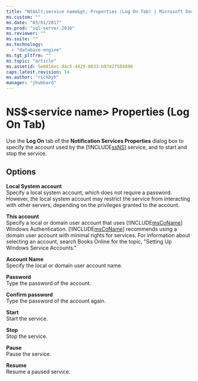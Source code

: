 ```yaml
---
title: "NS$&lt;service name&gt; Properties (Log On Tab) | Microsoft Docs"
ms.custom: ""
ms.date: "03/01/2017"
ms.prod: "sql-server-2016"
ms.reviewer: ""
ms.suite: ""
ms.technology: 
  - "database-engine"
ms.tgt_pltfrm: ""
ms.topic: "article"
ms.assetid: 5e6816ec-d4c5-4429-8033-b97427584890
caps.latest.revision: 14
ms.author: "rickbyh"
manager: "jhubbard"
---
```

# NS$&lt;service name&gt; Properties (Log On Tab)
  Use the **Log On** tab of the **Notification Services Properties** dialog box to specify the account used by the [!INCLUDE[ssNS](../../tools/configuration-manager/includes/ssns-md.md)] service, and to start and stop the service.  
  
## Options  
 **Local System account**  
 Specify a local system account, which does not require a password. However, the local system account may restrict the service from interacting with other servers, depending on the privileges granted to the account.  
  
 **This account**  
 Specify a local or domain user account that uses [!INCLUDE[msCoName](../../a9notintoc/includes/msconame-md.md)] Windows Authentication. [!INCLUDE[msCoName](../../a9notintoc/includes/msconame-md.md)] recommends using a domain user account with minimal rights for services. For information about selecting an account, search Books Online for the topic, "Setting Up Windows Service Accounts."  
  
 **Account Name**  
 Specify the local or domain user account name.  
  
 **Password**  
 Type the password of the account.  
  
 **Confirm password**  
 Type the password of the account again.  
  
 **Start**  
 Start the service.  
  
 **Stop**  
 Stop the service.  
  
 **Pause**  
 Pause the service.  
  
 **Resume**  
 Resume a paused service.  
  
  